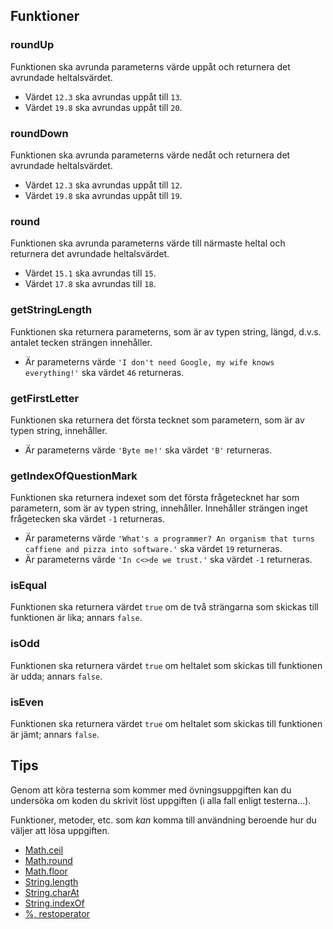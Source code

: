 ## Funktioner

### roundUp

Funktionen ska avrunda parameterns värde uppåt och returnera det avrundade heltalsvärdet.

- Värdet `12.3` ska avrundas uppåt till `13`.
- Värdet `19.8` ska avrundas uppåt till `20`.

### roundDown

Funktionen ska avrunda parameterns värde nedåt och returnera det avrundade heltalsvärdet.

- Värdet `12.3` ska avrundas uppåt till `12`.
- Värdet `19.8` ska avrundas uppåt till `19`.

### round

Funktionen ska avrunda parameterns värde till närmaste heltal och returnera det avrundade heltalsvärdet.

- Värdet `15.1` ska avrundas till `15`.
- Värdet `17.8` ska avrundas till `18`.

### getStringLength

Funktionen ska returnera parameterns, som är av typen string, längd, d.v.s. antalet tecken strängen innehåller.

- Är parameterns värde `'I don't need Google, my wife knows everything!'` ska värdet `46` returneras.

### getFirstLetter

Funktionen ska returnera det första tecknet som parametern, som är av typen string, innehåller.

- Är parameterns värde `'Byte me!'` ska värdet `'B'` returneras.

### getIndexOfQuestionMark

Funktionen ska returnera indexet som det första frågetecknet har som parametern, som är av typen string, innehåller. Innehåller strängen inget frågetecken ska värdet `-1` returneras.

- Är parameterns värde `'What's a programmer? An organism that turns caffiene and pizza into software.'` ska värdet `19` returneras.
- Är parameterns värde `'In c<>de we trust.'` ska värdet `-1` returneras.

### isEqual

Funktionen ska returnera värdet `true` om de två strängarna som skickas till funktionen är lika; annars `false`.

### isOdd

Funktionen ska returnera värdet `true` om heltalet som skickas till funktionen är udda; annars `false`.

### isEven

Funktionen ska returnera värdet `true` om heltalet som skickas till funktionen är jämt; annars `false`.

## Tips

Genom att köra testerna som kommer med övningsuppgiften kan du undersöka om koden du skrivit löst uppgiften (i alla fall enligt testerna...).

Funktioner, metoder, etc. som _kan_ komma till användning beroende hur du väljer att lösa uppgiften.

- [Math.ceil](https://developer.mozilla.org/en-US/docs/Web/JavaScript/Reference/Global_Objects/Math/ceil)
- [Math.round](https://developer.mozilla.org/en-US/docs/Web/JavaScript/Reference/Global_Objects/Math/round)
- [Math.floor](https://developer.mozilla.org/en-US/docs/Web/JavaScript/Reference/Global_Objects/Math/floor)
- [String.length](https://developer.mozilla.org/en-US/docs/Web/JavaScript/Reference/Global_Objects/String/length)
- [String.charAt](https://developer.mozilla.org/en-US/docs/Web/JavaScript/Reference/Global_Objects/String/charAt)
- [String.indexOf](https://developer.mozilla.org/en-US/docs/Web/JavaScript/Reference/Global_Objects/String/indexOf)
- [%, restoperator](https://developer.mozilla.org/en-US/docs/Web/JavaScript/Reference/Operators/Arithmetic_Operators#Remainder)
